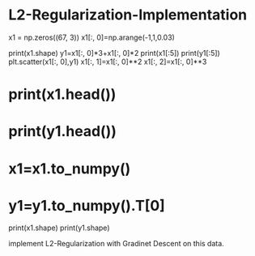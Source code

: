 # L2-Regularization-Implementation
x1 = np.zeros((67, 3)) 
x1[:, 0]=np.arange(-1,1,0.03) 
 
print(x1.shape) 
y1=x1[:, 0]*3+x1[:, 0]*2 
print(x1[:5]) 
print(y1[:5]) 
plt.scatter(x1[:, 0],y1) 
x1[:, 1]=x1[:, 0]**2 
x1[:, 2]=x1[:, 0]**3 
# print(x1.head()) 
# print(y1.head()) 
# x1=x1.to_numpy() 
# y1=y1.to_numpy().T[0] 
print(x1.shape) 
print(y1.shape)

implement L2-Regularization with Gradinet Descent on this data.
